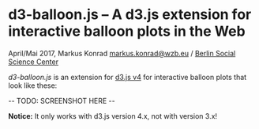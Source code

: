 # d3-balloon.js – A d3.js extension for interactive balloon plots in the Web

April/Mai 2017, Markus Konrad <markus.konrad@wzb.eu> / [Berlin Social Science Center](https://www.wzb.eu/en)

*d3-balloon.js* is an extension for [d3.js v4](https://d3js.org/) for interactive balloon plots that look like these:

-- TODO: SCREENSHOT HERE --

**Notice:** It only works with d3.js version 4.x, not with version 3.x!